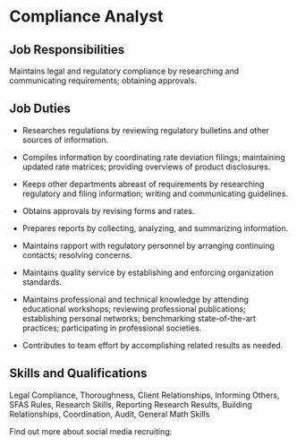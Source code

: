 # Compliance Analyst

## Job Responsibilities

Maintains legal and regulatory compliance by researching and communicating requirements; obtaining approvals.

## Job Duties

* Researches regulations by reviewing regulatory bulletins and other sources of information.

* Compiles information by coordinating rate deviation filings; maintaining updated rate matrices; providing overviews of product disclosures.

* Keeps other departments abreast of requirements by researching regulatory and filing information; writing and communicating guidelines.

* Obtains approvals by revising forms and rates.

* Prepares reports by collecting, analyzing, and summarizing information.

* Maintains rapport with regulatory personnel by arranging continuing contacts; resolving concerns.

* Maintains quality service by establishing and enforcing organization standards.

* Maintains professional and technical knowledge by attending educational workshops; reviewing professional publications; establishing personal networks; benchmarking state-of-the-art practices; participating in professional societies.

* Contributes to team effort by accomplishing related results as needed.

## Skills and Qualifications

Legal Compliance, Thoroughness, Client Relationships, Informing Others, SFAS Rules, Research Skills, Reporting Research Results, Building Relationships, Coordination, Audit, General Math Skills

Find out more about social media recruiting:
